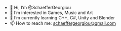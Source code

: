 - 👋 Hi, I’m @SchaefferGeorgiou
- 👀 I’m interested in Games, Music and Art
- 🌱 I’m currently learning C++, C#, Unity and Blender
- 📫 How to reach me: schaeffergeorgiou@gmail.com

<!---
SchaefferGeorgiou/SchaefferGeorgiou is a ✨ special ✨ repository because its `README.md` (this file) appears on your GitHub profile.
You can click the Preview link to take a look at your changes.
--->
